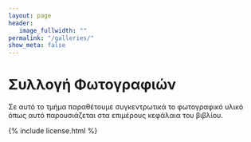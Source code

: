 ```yaml
---
layout: page
header:
   image_fullwidth: ""
permalink: "/galleries/"
show_meta: false
---
```


# Συλλογή Φωτογραφιών

Σε αυτό το τμήμα παραθέτουμε συγκεντρωτικά το φωτογραφικό υλικό όπως αυτό παρουσιάζεται στα επιμέρους κεφάλαια του βιβλίου.




{% include license.html %}
